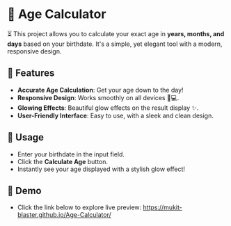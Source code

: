 # 🎂 Age Calculator

⏳ This project allows you to calculate your exact age in **years, months, and days** based on your birthdate. It's a simple, yet elegant tool with a modern, responsive design.

## 🌟 Features

- **Accurate Age Calculation**: Get your age down to the day!
- **Responsive Design**: Works smoothly on all devices 📱💻.
- **Glowing Effects**: Beautiful glow effects on the result display ✨.
- **User-Friendly Interface**: Easy to use, with a sleek and clean design.

## 🚀 Usage

-  Enter your birthdate in the input field.
-  Click the **Calculate Age** button.
-  Instantly see your age displayed with a stylish glow effect!




## 🔗 Demo
- Click the link below to explore live preview:
https://mukit-blaster.github.io/Age-Calculator/
